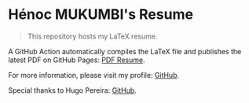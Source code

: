 # Hénoc MUKUMBI's Resume

> This repository hosts my LaTeX resume.

A GitHub Action automatically compiles the LaTeX file and publishes the latest PDF on GitHub Pages: [PDF Resume](https://Hezuko.github.io/resume).

For more information, please visit my profile: [GitHub](https://github.com/Hezuko).

Special thanks to Hugo Pereira: [GitHub](https://github.com/tigrou23).
